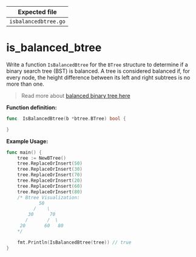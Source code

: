| Expected file        |
| -------------------- |
| `isbalancedbtree.go` |

# is_balanced_btree

Write a function `IsBalancedBtree` for the `BTree` structure to determine if a binary search tree (BST) is balanced. A tree is considered balanced if, for every node, the height difference between its left and right subtrees is no more than one.

>  Read more about [balanced binary tree here](https://www.geeksforgeeks.org/balanced-binary-tree/?ref=header_search)

**Function definition:**

```go
func  IsBalancedBtree(b *btree.BTree) bool {

}


```

**Example Usage:**

```go
func main() {
    tree := NewBTree()
    tree.ReplaceOrInsert(50)
    tree.ReplaceOrInsert(30)
    tree.ReplaceOrInsert(70)
    tree.ReplaceOrInsert(20)
    tree.ReplaceOrInsert(60)
    tree.ReplaceOrInsert(80)
    /* Btree Visualization:
            50
          /    \
        30      70
       /       /  \
     20       60   80
    */

    fmt.Println(IsBalancedBtree(tree)) // true
}
```
